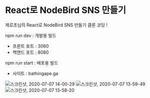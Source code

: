 # React로 NodeBird SNS 만들기

제로초님의 React로 NodeBird SNS 만들기 클론 코딩 !

npm run dev : 개발용 빌드

- 프론트 포트 : 3060
- 백엔드 포트 : 8080

npm run start : 배포용 빌드

- 사이트 : bathingape.ga

![스크린샷, 2020-07-07 14-00-29](https://user-images.githubusercontent.com/53068281/86714834-90f84200-c05a-11ea-9dbe-1d79e0a1ac20.png)
![스크린샷, 2020-07-07 13-59-49](https://user-images.githubusercontent.com/53068281/86714843-92c20580-c05a-11ea-9a1d-deec7ea0fb9a.png)
![스크린샷, 2020-07-07 13-58-20](https://user-images.githubusercontent.com/53068281/86714848-935a9c00-c05a-11ea-884c-bee65034f642.png)
